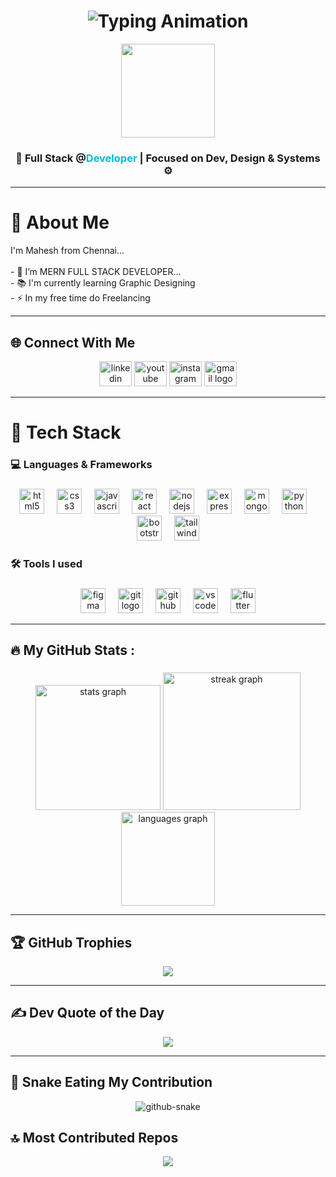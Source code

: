 <h1 align="center">
  <img src="https://readme-typing-svg.herokuapp.com?font=Fira+Code&size=25&pause=1000&center=true&vCenter=true&width=500&lines=Hi+I'm+Mahesh!;Full-Stack+Developer;Web+designer;Build+website+with+MyCreative+🚀;" alt="Typing Animation" />
</h1>


<div align="center">
  <img height="150" src="https://media.giphy.com/media/M9gbBd9nbDrOTu1Mqx/giphy.gif"  />
</div>


<h3 align="center">
  <strong>🚀 Full Stack @<span style="color:#00bcd4;">Developer</span> | Focused on Dev, Design & Systems ⚙️</strong>
</h3>
<hr>

<h1 align="left">🧠 About Me</h1>


<p align="left">I'm Mahesh from Chennai...<br><br>- 🔭 I’m MERN FULL STACK DEVELOPER...<br>- 📚 I'm currently learning Graphic Designing<br>- ⚡ In my free time do Freelancing </p>
<hr>


<h2 align="left">🌐 Connect With Me</h2>



<div align="center">
  <img src="https://raw.githubusercontent.com/maurodesouza/profile-readme-generator/master/src/assets/icons/social/linkedin/default.svg" width="52" height="40" alt="linkedin logo"  />
  <img src="https://raw.githubusercontent.com/maurodesouza/profile-readme-generator/master/src/assets/icons/social/youtube/default.svg" width="52" height="40" alt="youtube logo"  />
  <img src="https://raw.githubusercontent.com/maurodesouza/profile-readme-generator/master/src/assets/icons/social/instagram/default.svg" width="52" height="40" alt="instagram logo"  />
  <img src="https://raw.githubusercontent.com/maurodesouza/profile-readme-generator/master/src/assets/icons/social/gmail/default.svg" width="52" height="40" alt="gmail logo"  />
</div>
<hr>

<h1 align="left">🧰 Tech Stack</h1>

###

<h3 align="left">💻 Languages & Frameworks</h3>

###

<div align="center">
  <img src="https://skillicons.dev/icons?i=html" height="40" alt="html5 logo"  />
  <img width="12" />
  <img src="https://skillicons.dev/icons?i=css" height="40" alt="css3 logo"  />
  <img width="12" />
  <img src="https://skillicons.dev/icons?i=js" height="40" alt="javascript logo"  />
  <img width="12" />
  <img src="https://skillicons.dev/icons?i=react" height="40" alt="react logo"  />
  <img width="12" />
  <img src="https://skillicons.dev/icons?i=nodejs" height="40" alt="nodejs logo"  />
  <img width="12" />
  <img src="https://skillicons.dev/icons?i=express" height="40" alt="express logo"  />
  <img width="12" />
  <img src="https://skillicons.dev/icons?i=mongodb" height="40" alt="mongodb logo"  />
  <img width="12" />
  <img src="https://skillicons.dev/icons?i=py" height="40" alt="python logo"  />
  <img width="12" />
  <img src="https://skillicons.dev/icons?i=bootstrap" height="40" alt="bootstrap logo"  />
  <img width="12" />
  <img src="https://skillicons.dev/icons?i=tailwind" height="40" alt="tailwindcss logo"  />
</div>

###

<h3 align="left">🛠 Tools I used</h3>

###

<div align="center">
  <img src="https://skillicons.dev/icons?i=figma" height="40" alt="figma logo"  />
  <img width="12" />
  <img src="https://skillicons.dev/icons?i=git" height="40" alt="git logo"  />
  <img width="12" />
  <img src="https://skillicons.dev/icons?i=github" height="40" alt="github logo"  />
  <img width="12" />
  <img src="https://skillicons.dev/icons?i=vscode" height="40" alt="vscode logo"  />
  <img width="12" />
  <img src="https://skillicons.dev/icons?i=flutter" height="40" alt="flutter logo"  />
</div>
<hr>


<h2 align="left">🔥   My  GitHub Stats :</h2>

###

<div align="center">
  <img src="https://github-readme-stats.vercel.app/api?username=Mahesh7kumar&hide_title=false&hide_rank=false&show_icons=true&include_all_commits=true&count_private=true&disable_animations=false&theme=tokyonight&locale=en&hide_border=false&order=1" height="200" alt="stats graph"  />
  <img src="https://streak-stats.demolab.com?user=Mahesh7kumar&locale=en&mode=weekly&theme=blue-green&hide_border=false&border_radius=2&order=3" height="220" alt="streak graph"  /> <br>
  <img src="https://github-readme-stats.vercel.app/api/top-langs?username=Mahesh7kumar&locale=en&hide_title=false&layout=compact&card_width=320&langs_count=5&theme=blue-green&hide_border=false&order=2" height="150" alt="languages graph"  />
</div>

<hr>

<h2 align="left">🏆 GitHub Trophies</h2>
<p align="center">
<img src="https://github-profile-trophy.vercel.app/?username=Mahesh7kumar&theme=gruvbox&no-frame=false&no-bg=true&margin-w=4"/>
</p>

<hr>

## ✍️ Dev Quote of the Day

<p align="center">
  <img src="https://quotes-github-readme.vercel.app/api?type=horizontal&theme=tokyonight" />
</p>

<hr>

###
## 🐍 Snake Eating My Contribution

<p align="center">
  <picture >
    <source media="(prefers-color-scheme: dark)" srcset="https://raw.githubusercontent.com/Mahesh7Kumar/Mahesh7Kumar/output/github-snake-dark.svg" />
    <source media="(prefers-color-scheme: light)" srcset="https://raw.githubusercontent.com/Mahesh7Kumar/Mahesh7Kumar/output/github-snake.svg" />
    <img alt="github-snake" src="https://raw.githubusercontent.com/tobiasmeyhoefer/tobiasmeyhoefer/output/github-snake.svg" />
  </picture>
</p>

###
## 🔝 Most Contributed Repos


<p align="center">
  <img src="https://github-contributor-stats.vercel.app/api?username=Mahesh7kumar&limit=5&theme=dark&combine_all_yearly_contributions=true" />
</p>
